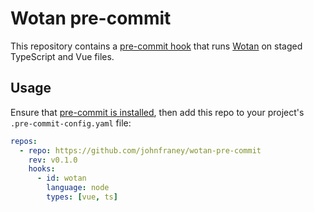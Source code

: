 # Wotan pre-commit

This repository contains a [pre-commit hook](https://pre-commit.com/#pre-commit-configyaml---hooks) that runs [Wotan](https://github.com/fimbullinter/wotan) on staged TypeScript and Vue files.

## Usage

Ensure that [pre-commit is installed](https://pre-commit.com/#install), then add this repo to your project's `.pre-commit-config.yaml` file:

```yaml
repos:
  - repo: https://github.com/johnfraney/wotan-pre-commit
    rev: v0.1.0
    hooks:
      - id: wotan
        language: node
        types: [vue, ts]
```
